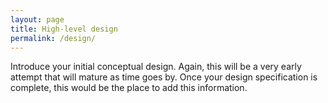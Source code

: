 ```yaml
---
layout: page
title: High-level design
permalink: /design/
---
```


Introduce your initial conceptual design. Again, this will be a very early attempt that will mature as time goes by. Once your design specification is complete, this would be the place to add this information.
